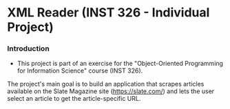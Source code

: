 # XML Reader (INST 326 - Individual Project)

### Introduction
- This project is part of an exercise for the "Object-Oriented Programming for Information Science" course (INST 326).

The project's main goal is to build an application that scrapes articles available on the Slate Magazine site (https://slate.com/) and lets the user select an article to get the article-specific URL.
